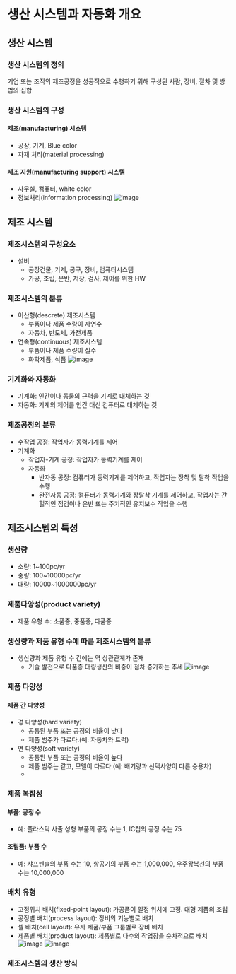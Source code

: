 # 생산 시스템과 자동화 개요
## 생산 시스템
### 생산 시스템의 정의
기업 또는 조직의 제조공정을 성공적으로 수행하기 위해 구성된 사람, 장비, 절차 및 방법의 집합

### 생산 시스템의 구성
#### 제조(manufacturing) 시스템
* 공장, 기계, Blue color
* 자재 처리(material processing)
#### 제조 지원(manufacturing support) 시스템
* 사무실, 컴퓨터, white color
* 정보처리(information processing)
![image](https://github.com/qlkdkd/school-3-1/assets/71871927/6dfc81d6-4e86-4c5b-b498-a395bd58bb37)


## 제조 시스템
### 제조시스템의 구성요소
* 설비
  * 공장건물, 기계, 공구, 장비, 컴퓨터시스템
  * 가공, 조립, 운반, 저장, 검사, 제어를 위한 HW
  
### 제조시스템의 분류
* 이산형(descrete) 제조시스템
  * 부품이나 제품 수량이 자연수
  * 자동차, 반도체, 가전제품
* 연속형(continuous) 제조시스템
  * 부품이나 제품 수량이 실수
  * 화학제품, 식품
![image](https://github.com/qlkdkd/school-3-1/assets/71871927/22f9917f-dc01-418a-85ec-b2ca4d3d8541)

### 기계화와 자동화
* 기계화: 인간이나 동물의 근력을 기계로 대체하는 것
* 자동화: 기계의 제어를 인간 대신 컴퓨터로 대체하는 것

### 제조공정의 분류
* 수작업 공정: 작업자가 동력기계를 제어
* 기계화
  * 작업자-기계 공정: 작업자가 동력기계를 제어
  * 자동화
    * 반자동 공정: 컴퓨터가 동력기계를 제어하고, 작업자는 장착 및 탈착 작업을 수행
    * 완전자동 공정: 컴퓨터가 동력기계와 장탈착 기계를 제어하고, 작업자는 간헐적인 점검이나 운반 또는 주기적인 유지보수 작업을 수행

   
## 제조시스템의 특성
### 생산량
* 소량: 1~100pc/yr
* 중량: 100~10000pc/yr
* 대량: 10000~1000000pc/yr

### 제품다양성(product variety)
* 제품 유형 수: 소품종, 중품종, 다품종

### 생산량과 제품 유형 수에 따른 제조시스템의 분류
* 생산량과 제품 유형 수 간에는 역 상관관계가 존재
  * 기술 발전으로 다품종 대량생산의 비중이 점차 증가하는 추세
![image](https://github.com/qlkdkd/school-3-1/assets/71871927/8041c808-75a8-4c92-8b98-ce869266bc59)

### 제품 다양성
#### 제품 간 다양성
* 경 다양성(hard variety)
  * 공통된 부품 또는 공정의 비율이 낮다
  * 제품 범주가 다르다.(예: 자동차와 트럭)
* 연 다양성(soft variety)
  * 공통된 부품 또는 공정의 비율이 높다
  * 제품 범주는 같고, 모델이 다르다.(예: 배기량과 선택사양이 다른 승용차)
  * 
### 제품 복잡성
#### 부품: 공정 수
* 예: 플라스틱 사출 성형 부품의 공정 수는 1, IC칩의 공정 수는 75
#### 조립품: 부품 수
* 예: 샤프펜슬의 부품 수는 10, 항공기의 부품 수는 1,000,000, 우주왕복선의 부품 수는 10,000,000

### 배치 유형
* 고정위치 배치(fixed-point layout): 가공품이 일정 위치에 고정. 대형 제품의 조립
* 공정별 배치(process layout): 장비의 기능별로 배치
* 셀 배치(cell layout): 유사 제품/부품 그룹별로 장비 배치
* 제품별 배치(product layout): 제품별로 다수의 작업장을 순차적으로 배치
![image](https://github.com/qlkdkd/school-3-1/assets/71871927/7f6b2870-1a0b-449f-9e6c-aa4a30ef0a59)
![image](https://github.com/qlkdkd/school-3-1/assets/71871927/2d386379-7f2b-4a23-a01c-badcdbc69d42)

### 제조시스템의 생산 방식

